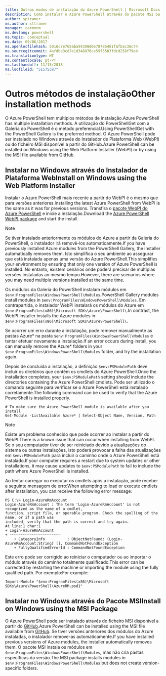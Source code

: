 ```yaml
---
title: Outros modos de instalação do Azure PowerShell | Microsoft Docs
description: Como instalar o Azure PowerShell através do pacote MSI ou do Instalador de Plataforma Web.
author: sptramer
ms.author: sttramer
manager: carmonm
ms.devlang: powershell
ms.topic: conceptual
ms.date: 09/06/2017
ms.openlocfilehash: 5016c7e768aba94308d0e78785481fafbac36c74
ms.sourcegitcommit: 4afdba3cd7e1d348876ce59f3503fdcd258f79ab
ms.translationtype: HT
ms.contentlocale: pt-PT
ms.lasthandoff: 11/15/2018
ms.locfileid: "51575387"
---
```

# <a name="other-installation-methods"></a><span data-ttu-id="eb2fb-103">Outros métodos de instalação</span><span class="sxs-lookup"><span data-stu-id="eb2fb-103">Other installation methods</span></span>

<span data-ttu-id="eb2fb-104">O Azure PowerShell tem múltiplos métodos de instalação.</span><span class="sxs-lookup"><span data-stu-id="eb2fb-104">Azure PowerShell has multiple installation methods.</span></span> <span data-ttu-id="eb2fb-105">A utilização do PowerShellGet com a Galeria do PowerShell é o método preferencial.</span><span class="sxs-lookup"><span data-stu-id="eb2fb-105">Using PowerShellGet with the PowerShell Gallery is the preferred method.</span></span> <span data-ttu-id="eb2fb-106">O Azure PowerShell pode ser instalado no Windows através do Instalador de Plataforma Web (WebPI) ou do ficheiro MSI disponível a partir do GitHub.</span><span class="sxs-lookup"><span data-stu-id="eb2fb-106">Azure PowerShell can be installed on Windows using the Web Platform Installer (WebPI) or by using the MSI file available from GitHub.</span></span>

## <a name="install-on-windows-using-the-web-platform-installer"></a><span data-ttu-id="eb2fb-107">Instalar no Windows através do Instalador de Plataforma Web</span><span class="sxs-lookup"><span data-stu-id="eb2fb-107">Install on Windows using the Web Platform Installer</span></span>

<span data-ttu-id="eb2fb-108">Instalar o Azure PowerShell mais recente a partir do WebPI é o mesmo que para versões anteriores.</span><span class="sxs-lookup"><span data-stu-id="eb2fb-108">Installing the latest Azure PowerShell from WebPI is the same as it was for previous versions.</span></span>
<span data-ttu-id="eb2fb-109">Transfira o [pacote WebPI do Azure PowerShell](http://aka.ms/webpi-azps) e inicie a instalação.</span><span class="sxs-lookup"><span data-stu-id="eb2fb-109">Download the [Azure PowerShell WebPI package](http://aka.ms/webpi-azps) and start the install.</span></span>

> [!NOTE]
> <span data-ttu-id="eb2fb-110">Se tiver instalado anteriormente os módulos do Azure a partir da Galeria do PowerShell, o instalador irá removê-los automaticamente.</span><span class="sxs-lookup"><span data-stu-id="eb2fb-110">If you have previously installed Azure modules from the PowerShell Gallery, the installer automatically removes them.</span></span> <span data-ttu-id="eb2fb-111">Isto simplifica o seu ambiente ao assegurar que está instalada apenas uma versão do Azure PowerShell.</span><span class="sxs-lookup"><span data-stu-id="eb2fb-111">This simplifies your environment by ensuring that only one version of Azure PowerShell is installed.</span></span> <span data-ttu-id="eb2fb-112">No entanto, existem cenários onde poderá precisar de múltiplas versões instaladas ao mesmo tempo.</span><span class="sxs-lookup"><span data-stu-id="eb2fb-112">However, there are scenarios where you may need multiple versions installed at the same time.</span></span>
>
> <span data-ttu-id="eb2fb-113">Os módulos da Galeria do PowerShell instalam módulos em `$env:ProgramFiles\WindowsPowerShell\Modules`.</span><span class="sxs-lookup"><span data-stu-id="eb2fb-113">PowerShell Gallery modules install modules in `$env:ProgramFiles\WindowsPowerShell\Modules`.</span></span> <span data-ttu-id="eb2fb-114">Em contrapartida, o instalador WebPI instalará os módulos do Azure em `$env:ProgramFiles(x86)\Microsoft SDKs\Azure\PowerShell\`.</span><span class="sxs-lookup"><span data-stu-id="eb2fb-114">In contrast, the WebPI installer installs the Azure modules in `$env:ProgramFiles(x86)\Microsoft SDKs\Azure\PowerShell\`.</span></span>
>
> <span data-ttu-id="eb2fb-115">Se ocorrer um erro durante a instalação, pode remover manualmente as pastas Azure\* na pasta `$env:ProgramFiles\WindowsPowerShell\Modules` e tentar efetuar novamente a instalação.</span><span class="sxs-lookup"><span data-stu-id="eb2fb-115">If an error occurs during install, you can manually remove the Azure\* folders in your `$env:ProgramFiles\WindowsPowerShell\Modules` folder, and try the installation again.</span></span>

<span data-ttu-id="eb2fb-116">Depois de concluída a instalação, a definição `$env:PSModulePath` deve incluir os diretórios que contêm os cmdlets do Azure PowerShell.</span><span class="sxs-lookup"><span data-stu-id="eb2fb-116">Once the installation completes, your `$env:PSModulePath` setting should include the directories containing the Azure PowerShell cmdlets.</span></span> <span data-ttu-id="eb2fb-117">Pode ser utilizado o comando seguinte para verificar se o Azure PowerShell está instalado corretamente.</span><span class="sxs-lookup"><span data-stu-id="eb2fb-117">The following command can be used to verify that the Azure PowerShell is installed properly.</span></span>

```powershell-interactive
# To make sure the Azure PowerShell module is available after you install
Get-Module -ListAvailable Azure* | Select-Object Name, Version, Path
```

> [!NOTE]
> <span data-ttu-id="eb2fb-118">Existe um problema conhecido que pode ocorrer ao instalar a partir do WebPI.</span><span class="sxs-lookup"><span data-stu-id="eb2fb-118">There is a known issue that can occur when installing from WebPI.</span></span> <span data-ttu-id="eb2fb-119">Se o seu computador tiver de ser reiniciado devido a atualizações do sistema ou outras instalações, isto poderá provocar a falha das atualizações em `$env:PSModulePath` para incluir o caminho onde o Azure PowerShell está instalado.</span><span class="sxs-lookup"><span data-stu-id="eb2fb-119">If your computer requires a restart due to system updates or other installations, it may cause updates to `$env:PSModulePath` to fail to include the path where Azure PowerShell is installed.</span></span>

<span data-ttu-id="eb2fb-120">Ao tentar carregar ou executar os cmdlets após a instalação, pode receber a seguinte mensagem de erro:</span><span class="sxs-lookup"><span data-stu-id="eb2fb-120">When attempting to load or execute cmdlets after installation, you can receive the following error message:</span></span>

```output
PS C:\> Login-AzureRmAccount
Login-AzureRmAccount : The term 'Login-AzureRmAccount' is not recognized as the name of a cmdlet,
function, script file, or operable program. Check the spelling of the name, or if a path was
included, verify that the path is correct and try again.
At line:1 char:1
+ Login-AzureRmAccount
+ ~~~~~~~~~~~~~~~~~~~~~~~
    + CategoryInfo          : ObjectNotFound: (Login-AzureRmAccount:String) [], CommandNotFoundException
    + FullyQualifiedErrorId : CommandNotFoundException
```

<span data-ttu-id="eb2fb-121">Este erro pode ser corrigido ao reiniciar o computador ou ao importar o módulo através do caminho totalmente qualificado.</span><span class="sxs-lookup"><span data-stu-id="eb2fb-121">This error can be corrected by restarting the machine or importing the module using the fully qualified path.</span></span> <span data-ttu-id="eb2fb-122">Por exemplo:</span><span class="sxs-lookup"><span data-stu-id="eb2fb-122">For example:</span></span>

```powershell-interactive
Import-Module "$env:ProgramFiles(x86)\Microsoft SDKs\Azure\PowerShell\AzureRM.psd1"
```

## <a name="install-on-windows-using-the-msi-package"></a><span data-ttu-id="eb2fb-123">Instalar no Windows através do Pacote MSI</span><span class="sxs-lookup"><span data-stu-id="eb2fb-123">Install on Windows using the MSI Package</span></span>

<span data-ttu-id="eb2fb-124">O Azure PowerShell pode ser instalado através do ficheiro MSI disponível a partir do [GitHub](https://github.com/Azure/azure-powershell/releases/latest).</span><span class="sxs-lookup"><span data-stu-id="eb2fb-124">Azure PowerShell can be installed using the MSI file available from [GitHub](https://github.com/Azure/azure-powershell/releases/latest).</span></span> <span data-ttu-id="eb2fb-125">Se tiver versões anteriores dos módulos do Azure instaladas, o instalador remove-as automaticamente.</span><span class="sxs-lookup"><span data-stu-id="eb2fb-125">If you have installed previous versions of Azure modules, the installer automatically removes them.</span></span> <span data-ttu-id="eb2fb-126">O pacote MSI instala os módulos em `$env:ProgramFiles\WindowsPowerShell\Modules`, mas não cria pastas específicas da versão.</span><span class="sxs-lookup"><span data-stu-id="eb2fb-126">The MSI package installs modules in `$env:ProgramFiles\WindowsPowerShell\Modules` but does not create version-specific folders.</span></span>

